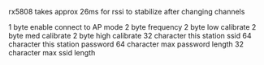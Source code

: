 rx5808 takes approx 26ms for rssi to stabilize after changing channels

1 byte enable connect to AP mode
2 byte frequency
2 byte low calibrate
2 byte med calibrate
2 byte high calibrate
32 character this station ssid
64 character this station password
64 character max password length
32 character max ssid length
